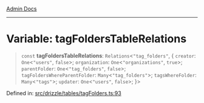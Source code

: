 [Admin Docs](/)

***

# Variable: tagFoldersTableRelations

> `const` **tagFoldersTableRelations**: `Relations`\<`"tag_folders"`, \{ `creator`: `One`\<`"users"`, `false`\>; `organization`: `One`\<`"organizations"`, `true`\>; `parentFolder`: `One`\<`"tag_folders"`, `false`\>; `tagFoldersWhereParentFolder`: `Many`\<`"tag_folders"`\>; `tagsWhereFolder`: `Many`\<`"tags"`\>; `updater`: `One`\<`"users"`, `false`\>; \}\>

Defined in: [src/drizzle/tables/tagFolders.ts:93](https://github.com/Sourya07/talawa-api/blob/2dc82649c98e5346c00cdf926fe1d0bc13ec1544/src/drizzle/tables/tagFolders.ts#L93)
